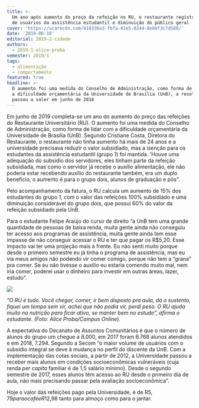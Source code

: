 ```yaml
---
title: >-
  Um ano após aumento do preço da refeição no RU, o restaurante registra aumento
  de usuários da assistência estudantil e diminuição do público geral
cover: 'https://ucarecdn.com/b18336a3-fbfa-41e5-8244-8e6bf3c7d588/'
date: '2019-06-10'
editorial: 2019-2-cidade
authors:
  - 2019-1-alice-proba
semester: 2019/1
tags:
  - alimentação
  - comportamento
featured: true
headline: >-
  O aumento foi uma medida do Conselho de Administração, como forma de lidar com
  a dificuldade orçamentária da Universidade de Brasília (UnB), a resolução
  passou a valer em junho de 2018
---
```

Em junho de 2019 completa-se um ano do aumento do preço das refeições do Restaurante Universitário (RU). O aumento foi uma medida do Conselho de Administração, como forma de lidar com a dificuldade orçamentária da Universidade de Brasília (UnB). Segundo Cristiane Costa, Diretora do Restaurante, o restaurante não tinha aumento há mais de 24 anos e a universidade precisava reduzir o valor subsidiado, mas a isenção para os estudantes da assistência estudantil (grupo 1) foi mantida. 'Houve uma adequação do subsídio dos servidores, eles tinham parte da refeição subsidiada, mas como o servidor já recebe o auxílio alimentação, ele não poderia estar recebendo auxílio do restaurante também, era um duplo benefício, o aumento é para o grupo dois, alunos de graduação e pós”.

Pelo acompanhamento da fatura, o RU calcula um aumento de 15% dos estudantes do grupo 1, com o valor das refeições 100% subsidiado e uma diminuição considerável do grupo dois, que possui 60% do valor da refeição subsidiado pela UnB.

Para o estudante Felipe Araújo do curso de direito “a UnB tem uma grande quantidade de pessoas de baixa renda, muita gente ainda não conseguiu ter acesso aos programas de assistência, muita gente ainda tem esse impasse de não conseguir acessar o RU e ter que pagar os R$5,20. Esse impacto vai ter uma projeção mais à frente. Eu não senti muito porque desde o primeiro semestre eu já tinha o programa de assistência, mas eu via meus amigos não podendo vir comer comigo, porque não tem a “grana” pra comer. Se eu não tivesse o auxílio eu estaria comendo muito mal, nem iria comer, poderei usar o dinheiro para investir em outras áreas, lazer, estudo".

![](https://ucarecdn.com/5087ce32-00c7-4bea-8c70-b51d24d5fb5a/-/crop/774x672/0,239/-/preview/)

_"O RU é tudo. Você chegar, comer, ir bem disposto pra aula, dá o sustento, fiquei um tempo sem vir, achei que não podia vir, perdi peso. O RU ajuda muito na nutrição para ficar ativo, se manter bem no estudo”, afirma o estudante. (Foto: Alice Proba/Campus Online)._ 

A expectativa do Decanato de Assuntos Comunitários é que o número de alunos do grupo um chegue a 8.000, em 2017 foram 6.768 alunos atendidos e em 2018, 7.294. Segundo a Secom “o maior volume de usuários com o subsídio integral se deve à mudança no perfil do discente da UnB. Com a implementação das cotas sociais, a partir de 2012, a Universidade passou a receber mais alunos em condições socioeconômicas vulneráveis (cuja renda _per capita_ familiar é de 1,5 salário mínimo). Desde o segundo semestre de 2017, esses alunos têm acesso ao RU desde o primeiro dia de aula, não mais precisando passar pela avaliação socioeconômica”.

Hoje o valor das refeições pago pela Universidade, é de R$5,79 para o café e R$12,98 tanto para almoço como para o jantar.
